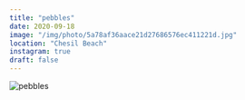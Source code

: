 ```yaml
---
title: "pebbles"
date: 2020-09-18
image: "/img/photo/5a78af36aace21d27686576ec411221d.jpg"
location: "Chesil Beach"
instagram: true
draft: false
---
```


![pebbles](/img/photo/5a78af36aace21d27686576ec411221d.jpg)
